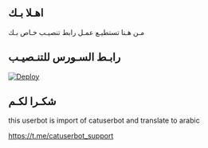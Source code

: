 ## اهـلا بـك
مـن هـنا تستطيـع عمـل رابط تنصيـب خـاص بـك

## رابـط السـورس للتنـصيـب

[![Deploy](https://www.herokucdn.com/deploy/button.svg)](https://heroku.com/deploy?template=https://github.com/ksaerks/jmthon)

## شكـرا لكـم 


this userbot is import of catuserbot and translate to arabic

https://t.me/catuserbot_support
